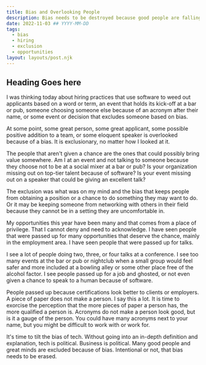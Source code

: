 ```yaml
---
title: Bias and Overlooking People
description: Bias needs to be destroyed because good people are falling by the wayside when it comes to being overlooked for things beyond their control.
date: 2022-11-03 ## YYYY-MM-DD
tags:
  - bias
  - hiring
  - exclusion
  - opportunities
layout: layouts/post.njk
---
```


## Heading Goes here


I was thinking today about hiring practices that use software to weed out applicants based on a word or term, an event that holds its kick-off at a bar or pub, someone choosing someone else because of an acronym after their name, or some event or decision that excludes someone based on bias.

At some point, some great person, some great applicant, some possible positive addition to a team, or some eloquent speaker is overlooked because of a bias. It is exclusionary, no matter how I looked at it.

The people that aren't given a chance are the ones that could possibly bring value somewhere. Am I at an event and not talking to someone because they choose not to be at a social mixer at a bar or pub? Is your organization missing out on top-tier talent because of software? Is your event missing out on a speaker that could be giving an excellent talk?

The exclusion was what was on my mind and the bias that keeps people from obtaining a position or a chance to do something they may want to do. Or it may be keeping someone from networking with others in their field because they cannot be in a setting they are uncomfortable in.

My opportunities this year have been many and that comes from a place of privilege. That I cannot deny and need to acknowledge. I have seen people that were passed up for many opportunities that deserve the chance, mainly in the employment area. I have seen people that were passed up for talks.

I see a lot of people doing two, three, or four talks at a conference. I see too many events at the bar or pub or nightclub when a small group would feel safer and more included at a bowling alley or some other place free of the alcohol factor. I see people passed up for a job and ghosted, or not even given a chance to speak to a human because of software.

People passed up because certifications look better to clients or employers. A piece of paper does not make a person. I say this a lot. It is time to exorcise the perception that the more pieces of paper a person has, the more qualified a person is. Acronyms do not make a person look good, but is it a gauge of the person. You could have many acronyms next to your name, but you might be difficult to work with or work for.

It's time to tilt the bias of tech. Without going into an in-depth definition and explanation, tech is political. Business is political. Many good people and great minds are excluded because of bias. Intentional or not, that bias needs to be erased.
